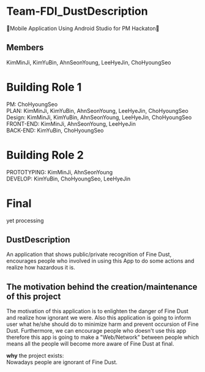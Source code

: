 # Team-FDI_DustDescription
🌟Mobile Application Using Android Studio for PM Hackaton🌟

## Members
KimMinJi, KimYuBin, AhnSeonYoung, LeeHyeJin, ChoHyoungSeo


# Building Role 1 
PM: ChoHyoungSeo
<br>
PLAN: KimMinJi, KimYuBin, AhnSeonYoung, LeeHyeJin, ChoHyoungSeo
<br>
Design: KimMinJi, KimYuBin, AhnSeonYoung, LeeHyeJin, ChoHyoungSeo
<br>
FRONT-END: KimMinJi, AhnSeonYoung, LeeHyeJin
<br>
BACK-END: KimYuBin, ChoHyoungSeo

# Building Role 2
PROTOTYPING: KimMinJi, AhnSeonYoung
<br>
DEVELOP: KimYuBin, ChoHyoungSeo, LeeHyeJin

# Final
yet processing

## DustDescription
An application that shows public/private recognition of Fine Dust, encourages people who involved in using this App to do some actions and realize how hazardous it is.

## The motivation behind the creation/maintenance of this project
The motivation of this application is to enlighten the danger of Fine Dust and realize how ignorant we were. Also this application is going to inform user what he/she should do to minimize harm and prevent occursion of Fine Dust.
Furthermore, we can encourage people who doesn't use this app therefore this app is going to make a "Web/Network" between people which means all the people will become more aware of Fine Dust at final.

**why** the project exists: 
<br>
Nowadays people are ignorant of Fine Dust.

